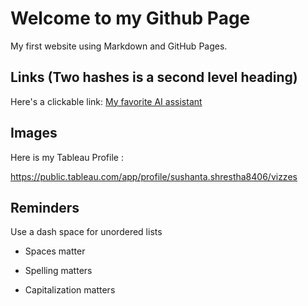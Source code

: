 # Welcome to my Github Page

My first website using Markdown and GitHub Pages.

## Links (Two hashes is a second level heading)

Here's a clickable link: [My favorite AI assistant](https://chat.openai.com/)

## Images

Here is my Tableau Profile :

https://public.tableau.com/app/profile/sushanta.shrestha8406/vizzes

## Reminders

Use a dash space for unordered lists

- Spaces matter

- Spelling matters

- Capitalization matters
